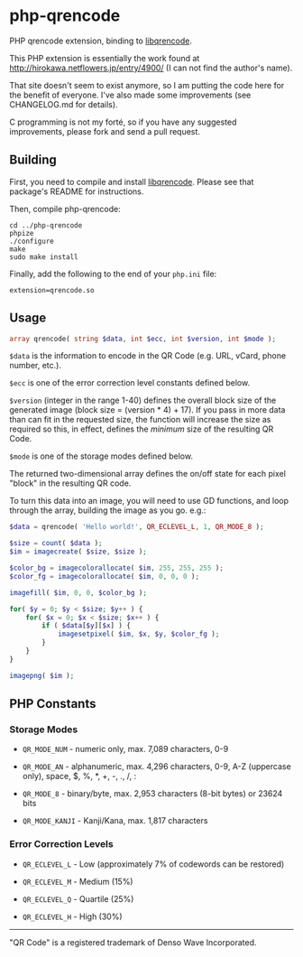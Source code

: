 # php-qrencode

PHP qrencode extension, binding to [libqrencode](https://github.com/fukuchi/libqrencode).

This PHP extension is essentially the work found at http://hirokawa.netflowers.jp/entry/4900/ (I can not find the author's name).

That site doesn't seem to exist anymore, so I am putting the code here for the benefit of everyone. I've also made some improvements (see CHANGELOG.md for details).

C programming is not my forté, so if you have any suggested improvements, please fork and send a pull request.


## Building

First, you need to compile and install [libqrencode](https://github.com/fukuchi/libqrencode).
Please see that package's README for instructions.

Then, compile php-qrencode:

```
cd ../php-qrencode
phpize
./configure
make
sudo make install
```

Finally, add the following to the end of your `php.ini` file:

```
extension=qrencode.so
```

## Usage

```php
array qrencode( string $data, int $ecc, int $version, int $mode );
```

`$data` is the information to encode in the QR Code (e.g. URL, vCard, phone number, etc.).

`$ecc` is one of the error correction level constants defined below.

`$version` (integer in the range 1-40) defines the overall block size of the generated image (block size = (version * 4) + 17).  If you pass in more data than can fit in the requested size, the function will increase the size as required so this, in effect, defines the _minimum_ size of the resulting QR Code.

`$mode` is one of the storage modes defined below.

The returned two-dimensional array defines the on/off state for each pixel "block" in the resulting QR code.

To turn this data into an image, you will need to use GD functions, and loop through the array, building the image as you go.  e.g.:

```php
$data = qrencode( 'Hello world!', QR_ECLEVEL_L, 1, QR_MODE_8 );

$size = count( $data );
$im = imagecreate( $size, $size );

$color_bg = imagecolorallocate( $im, 255, 255, 255 );
$color_fg = imagecolorallocate( $im, 0, 0, 0 );

imagefill( $im, 0, 0, $color_bg );

for( $y = 0; $y < $size; $y++ ) {
	for( $x = 0; $x < $size; $x++ ) {
		if ( $data[$y][$x] ) {
			imagesetpixel( $im, $x, $y, $color_fg );
		}
	}
}

imagepng( $im );
```


## PHP Constants

### Storage Modes

- `QR_MODE_NUM` - numeric only, max. 7,089 characters, 0-9

- `QR_MODE_AN` - alphanumeric, max. 4,296 characters, 0-9, A-Z (uppercase only), space, $, %, *, +, -, ., /, :

- `QR_MODE_8` - binary/byte, max. 2,953 characters (8-bit bytes) or 23624 bits

- `QR_MODE_KANJI` - Kanji/Kana, max. 1,817 characters

### Error Correction Levels

- `QR_ECLEVEL_L` - Low (approximately 7% of codewords can be restored)

- `QR_ECLEVEL_M` - Medium (15%)

- `QR_ECLEVEL_Q` - Quartile (25%)

- `QR_ECLEVEL_H` - High (30%)


-----

"QR Code" is a registered trademark of Denso Wave Incorporated.